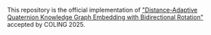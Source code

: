 This repository is the official implementation of ["Distance-Adaptive Quaternion Knowledge Graph Embedding with Bidirectional Rotation"](https://aclanthology.org/2025.coling-main.284/) accepted by COLING 2025.
